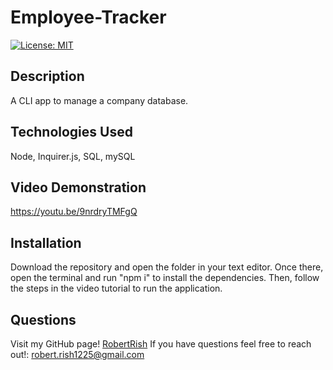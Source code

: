 # Employee-Tracker
[![License: MIT](https://img.shields.io/badge/License-MIT-yellow.svg)](https://opensource.org/licenses/MIT)

## Description
A CLI app to manage a company database.  

## Technologies Used
Node, Inquirer.js, SQL, mySQL

## Video Demonstration
https://youtu.be/9nrdryTMFgQ

## Installation
Download the repository and open the folder in your text editor.  Once there, open the terminal and run "npm i" to install the dependencies.  Then, follow the steps in the video tutorial to run the application.

## Questions
Visit my GitHub page! [RobertRish](https://github.com/RobertRish)
If you have questions feel free to reach out!: robert.rish1225@gmail.com
